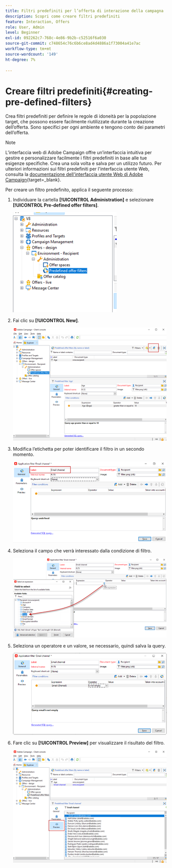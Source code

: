 ```yaml
---
title: Filtri predefiniti per l’offerta di interazione della campagna
description: Scopri come creare filtri predefiniti
feature: Interaction, Offers
role: User, Admin
level: Beginner
exl-id: 092262c7-768c-4e86-9b2b-c52516f6a030
source-git-commit: c748654c76c6b6ce8ad4d4886a1f73004a41e7ac
workflow-type: tm+mt
source-wordcount: '149'
ht-degree: 7%

---
```


# Creare filtri predefiniti{#creating-pre-defined-filters}

Crea filtri predefiniti per definire le regole di idoneità per la popolazione target, che possono essere facilmente riutilizzate durante la creazione dell’offerta. Sono specifici per ogni ambiente e tengono conto dei parametri dell’offerta.

>[!NOTE]
>
>L’interfaccia web di Adobe Campaign offre un’interfaccia intuitiva per gestire e personalizzare facilmente i filtri predefiniti in base alle tue esigenze specifiche. Crea una sola volta e salva per un utilizzo futuro. Per ulteriori informazioni sui filtri predefiniti per l&#39;interfaccia utente Web, consulta la [documentazione dell&#39;interfaccia utente Web di Adobe Campaign](https://experienceleague.adobe.com/it/docs/campaign-web/v8/start/predefined-filters){target=_blank}.


Per creare un filtro predefinito, applica il seguente processo:

1. Individuare la cartella **[!UICONTROL Administration]** e selezionare **[!UICONTROL Pre-defined offer filters]**.

   ![](assets/offer_filter_create_005.png)

1. Fai clic su **[!UICONTROL New]**.

   ![](assets/offer_filter_create_001.png)

1. Modifica l’etichetta per poter identificare il filtro in un secondo momento.

   ![](assets/offer_filter_create_002.png)

1. Seleziona il campo che verrà interessato dalla condizione di filtro.

   ![](assets/offer_filter_create_003.png)

1. Seleziona un operatore e un valore, se necessario, quindi salva la query.

   ![](assets/offer_filter_create_004.png)

1. Fare clic su **[!UICONTROL Preview]** per visualizzare il risultato del filtro.

   ![](assets/offer_filter_create_006.png)
